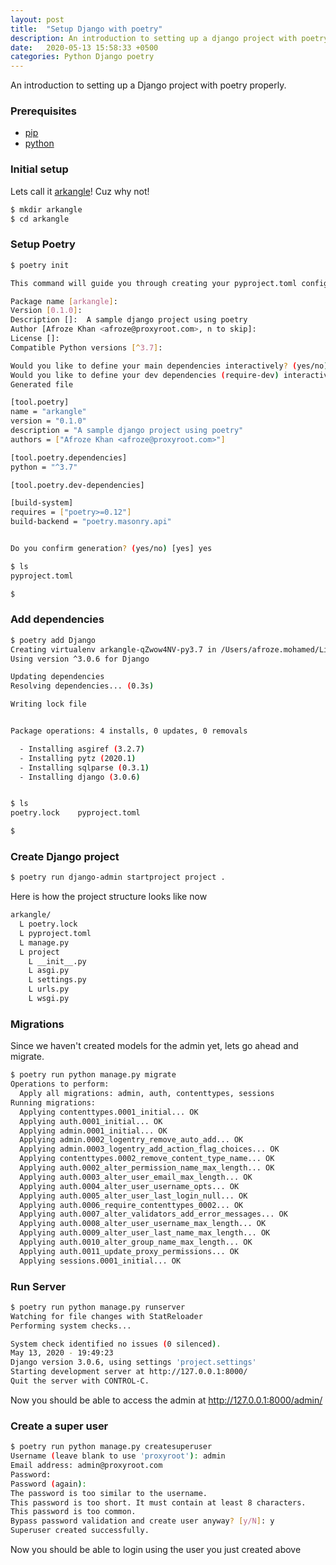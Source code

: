 ```yaml
---
layout: post
title:  "Setup Django with poetry"
description: An introduction to setting up a django project with poetry properly.
date:   2020-05-13 15:58:33 +0500
categories: Python Django poetry
---
```


An introduction to setting up a Django project with poetry properly.

### Prerequisites

- [pip](https://pip.pypa.io/en/stable/installing/)
- [python](https://www.python.org/downloads/)

### Initial setup

Lets call it [arkangle](https://github.com/proxyroot/arkangle)! Cuz why not!

```bash
$ mkdir arkangle
$ cd arkangle
```

### Setup Poetry

```bash
$ poetry init

This command will guide you through creating your pyproject.toml config.

Package name [arkangle]:  
Version [0.1.0]:  
Description []:  A sample django project using poetry
Author [Afroze Khan <afroze@proxyroot.com>, n to skip]:  
License []:  
Compatible Python versions [^3.7]:  

Would you like to define your main dependencies interactively? (yes/no) [yes] no
Would you like to define your dev dependencies (require-dev) interactively (yes/no) [yes] no
Generated file

[tool.poetry]
name = "arkangle"
version = "0.1.0"
description = "A sample django project using poetry"
authors = ["Afroze Khan <afroze@proxyroot.com>"]

[tool.poetry.dependencies]
python = "^3.7"

[tool.poetry.dev-dependencies]

[build-system]
requires = ["poetry>=0.12"]
build-backend = "poetry.masonry.api"


Do you confirm generation? (yes/no) [yes] yes

$ ls
pyproject.toml

$
```

### Add dependencies

```bash
$ poetry add Django
Creating virtualenv arkangle-qZwow4NV-py3.7 in /Users/afroze.mohamed/Library/Caches/pypoetry/virtualenvs
Using version ^3.0.6 for Django

Updating dependencies
Resolving dependencies... (0.3s)

Writing lock file


Package operations: 4 installs, 0 updates, 0 removals

  - Installing asgiref (3.2.7)
  - Installing pytz (2020.1)
  - Installing sqlparse (0.3.1)
  - Installing django (3.0.6)


$ ls
poetry.lock    pyproject.toml

$
```


### Create Django project

```bash
$ poetry run django-admin startproject project .

```

Here is how the project structure looks like now

```bash
arkangle/
  L poetry.lock
  L pyproject.toml
  L manage.py
  L project
    L __init__.py
    L asgi.py
    L settings.py
    L urls.py
    L wsgi.py
```

### Migrations

Since we haven't created models for the admin yet, lets go ahead and migrate.

```bash
$ poetry run python manage.py migrate
Operations to perform:
  Apply all migrations: admin, auth, contenttypes, sessions
Running migrations:
  Applying contenttypes.0001_initial... OK
  Applying auth.0001_initial... OK
  Applying admin.0001_initial... OK
  Applying admin.0002_logentry_remove_auto_add... OK
  Applying admin.0003_logentry_add_action_flag_choices... OK
  Applying contenttypes.0002_remove_content_type_name... OK
  Applying auth.0002_alter_permission_name_max_length... OK
  Applying auth.0003_alter_user_email_max_length... OK
  Applying auth.0004_alter_user_username_opts... OK
  Applying auth.0005_alter_user_last_login_null... OK
  Applying auth.0006_require_contenttypes_0002... OK
  Applying auth.0007_alter_validators_add_error_messages... OK
  Applying auth.0008_alter_user_username_max_length... OK
  Applying auth.0009_alter_user_last_name_max_length... OK
  Applying auth.0010_alter_group_name_max_length... OK
  Applying auth.0011_update_proxy_permissions... OK
  Applying sessions.0001_initial... OK
```

### Run Server
```bash
$ poetry run python manage.py runserver
Watching for file changes with StatReloader
Performing system checks...

System check identified no issues (0 silenced).
May 13, 2020 - 19:49:23
Django version 3.0.6, using settings 'project.settings'
Starting development server at http://127.0.0.1:8000/
Quit the server with CONTROL-C.

```

Now you should be able to access the admin at http://127.0.0.1:8000/admin/

### Create a super user

```bash
$ poetry run python manage.py createsuperuser
Username (leave blank to use 'proxyroot'): admin
Email address: admin@proxyroot.com
Password:
Password (again):
The password is too similar to the username.
This password is too short. It must contain at least 8 characters.
This password is too common.
Bypass password validation and create user anyway? [y/N]: y
Superuser created successfully.
```

Now you should be able to login using the user you just created above
